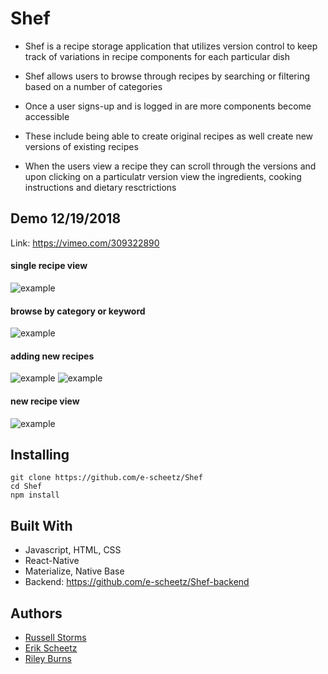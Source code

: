 # Shef #

* Shef is a recipe storage application that utilizes version control to keep track of variations in recipe components for each particular dish

* Shef allows users to browse through recipes by searching or filtering based on a number of categories

* Once a user signs-up and is logged in are more components become accessible

* These include being able to create original recipes as well create new versions of existing recipes

* When the users view a recipe they can scroll through the versions and upon clicking on a particulatr version view the ingredients, cooking instructions and dietary resctrictions


## Demo 12/19/2018

Link: https://vimeo.com/309322890

#### single recipe view
![example](./screenshots/single-recipe-view.png)

#### browse by category or keyword
![example](./screenshots/search-by-keyword.png)

#### adding new recipes
![example](./screenshots/new-recipe-form.png)
![example](./screenshots/new-recipe-form-pt2.png)

#### new recipe view
![example](./screenshots/new-recipe-view.png)

## Installing

```
git clone https://github.com/e-scheetz/Shef
cd Shef
npm install
```

## Built With

* Javascript, HTML, CSS
* React-Native
* Materialize, Native Base
* Backend: https://github.com/e-scheetz/Shef-backend

## Authors

* [Russell Storms](https://github.com/rstorms90)
* [Erik Scheetz](https://github.com/e-scheetz)
* [Riley Burns](https://github.com/rileyburns345)
